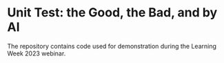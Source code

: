 # Unit Test: the Good, the Bad, and by AI

The repository contains code used for demonstration during the Learning Week 2023 webinar.
